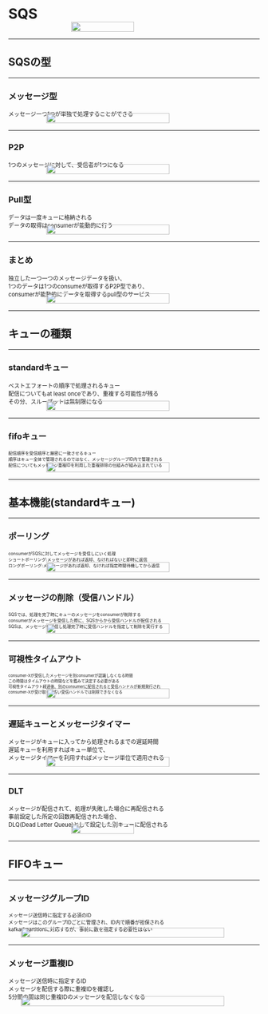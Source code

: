 # SQS
<div style="display: flex; justify-content: space-around;margin-top: -20px;">
  <img src="img/sqs.png" style="width: 50%;">
</div>

---



## SQSの型
----


### メッセージ型
<div style="font-size: 0.8em;">
    <p>
        メッセージ一つ1つが単独で処理することができる
    </p>
</div>

<div style="display: flex; justify-content: space-around;margin-top: -20px;">
  <img src="img/sqs-03.jpg" style="width: 70%;">
</div>

----


### P2P
<div style="font-size: 0.8em;">
    <p>
        1つのメッセージに対して、受信者が1つになる
    </p>
</div>

<div style="display: flex; justify-content: space-around;margin-top: -20px;">
  <img src="img/sqs-04.jpg" style="width: 70%;">
</div>


----

### Pull型
<div style="font-size: 0.8em;">
    <p>
        データは一度キューに格納される<br>
        データの取得はconsumerが能動的に行う
    </p>
</div>

<div style="display: flex; justify-content: space-around;margin-top: -20px;">
  <img src="img/sqs-05.jpg" style="width: 70%;">
</div>


----
### まとめ
<div style="font-size: 0.8em;">
    <p>
        独立した一つ一つのメッセージデータを扱い、<br>
        1つのデータは1つのconsumeが取得するP2P型であり、<br>
        consumerが能動的にデータを取得するpull型のサービス
    </p>
</div>

<div style="display: flex; justify-content: space-around;margin-top: -20px;">
  <img src="img/sqs-06.jpg" style="width: 70%;">
</div>




---
## キューの種類
----
### standardキュー
<div style="font-size: 0.8em;">
    <p>
        ベストエフォートの順序で処理されるキュー<br>
        配信についてもat least onceであり、重複する可能性が残る<br>
        その分、スループットは無制限になる
    </p>
</div>

<div style="display: flex; justify-content: space-around;margin-top: -20px;">
  <img src="img/sqs-07.jpg" style="width: 70%;">
</div>

----
### fifoキュー

<div style="font-size: 0.6em;">
    <p>
        配信順序を受信順序と厳密に一致させるキュー<br>
        順序はキュー全体で管理されるのではなく、メッセージグループID内で管理される<br>
        配信についてもメッセージ重複IDを利用した重複排除の仕組みが組み込まれている
    </p>
</div>

<div style="display: flex; justify-content: space-around;margin-top: -20px;">
  <img src="img/sqs-08.jpg" style="width: 70%;">
</div>











---
## 基本機能(standardキュー)
----
### ポーリング
<div style="font-size: 0.6em;">
    <p>
        consumerがSQSに対してメッセージを受信しにいく処理<br>
        ショートポーリング:メッセージがあれば返却、なければないと即時に返信<br>
        ロングポーリング:メッセージがあれば返却、なければ指定時間待機してから返信
    </p>
</div>

<div style="display: flex; justify-content: space-around;margin-top: -20px;">
  <img src="img/sqs-09.jpg" style="width: 70%;">
</div>

----
### メッセージの削除（受信ハンドル）
<div style="font-size: 0.6em;">
    <p>
        SQSでは、処理を完了時にキューのメッセージをconsumerが削除する<br>
        consumerがメッセージを受信した際に、SQSからから受信ハンドルが配信される<br>
        SQSは、メッセージを受信し処理完了時に受信ハンドルを指定して削除を実行する
    </p>
</div>

<div style="display: flex; justify-content: space-around;margin-top: -20px;">
  <img src="img/sqs-10.jpg" style="width: 70%;">
</div>



----
### 可視性タイムアウト
<div style="font-size: 0.55em;">
    <p>
        consumer-Xが受信したメッセージを別consumerが認識しなくなる時間<br>
        この時間はタイムアウトの時間などを鑑みて決定する必要がある<br>
        可視性タイムアウト経過後、別のconsumerに配信されると受信ハンドルが新規発行され<br>
        consumer-Xが受け取った古い受信ハンドルでは削除できなくなる
    </p>
</div>

<div style="display: flex; justify-content: space-around;margin-top: -20px;">
  <img src="img/sqs-11.jpg" style="width: 70%;">
</div>

----
### 遅延キューとメッセージタイマー
<div style="font-size: 0.8em;">
    <p>
        メッセージがキューに入ってから処理されるまでの遅延時間<br>
        遅延キューを利用すればキュー単位で、<br>
        メッセージタイマーを利用すればメッセージ単位で適用される
    </p>
</div>

<div style="display: flex; justify-content: space-around;margin-top: -20px;">
  <img src="img/sqs-12.jpg" style="width: 70%;">
</div>

----
### DLT
<div style="font-size: 0.8em;">
    <p>
        メッセージが配信されて、処理が失敗した場合に再配信される<br>
        事前設定した所定の回数再配信された場合、<br>
        DLQ(Dead Letter Queue)として設定した別キューに配信される
    </p>
</div>

<div style="display: flex; justify-content: space-around;margin-top: -20px;">
  <img src="img/sqs-13.jpg" style="width: 50%;">
</div>




---
## FIFOキュー
----
### メッセージグループID
<div style="font-size: 0.7em;">
    <p>
        メッセージ送信時に指定する必須のID<br>
        メッセージはこのグループIDごとに管理され、ID内で順番が担保される<br>
        kafkaのpartitionに対応するが、事前に数を指定する必要性はない
    </p>
</div>

<div style="display: flex; justify-content: space-around;margin-top: -20px;">
  <img src="img/sqs-14.jpg" style="width: 90%;">
</div>

----
### メッセージ重複ID
<div style="font-size: 0.8em;">
    <p>
        メッセージ送信時に指定するID<br>
        メッセージを配信する際に重複IDを確認し<br>
        5分間の間は同じ重複IDのメッセージを配信しなくなる
    </p>
</div>

<div style="display: flex; justify-content: space-around;margin-top: -20px;">
  <img src="img/sqs-15.jpg" style="width: 90%;">
</div>
